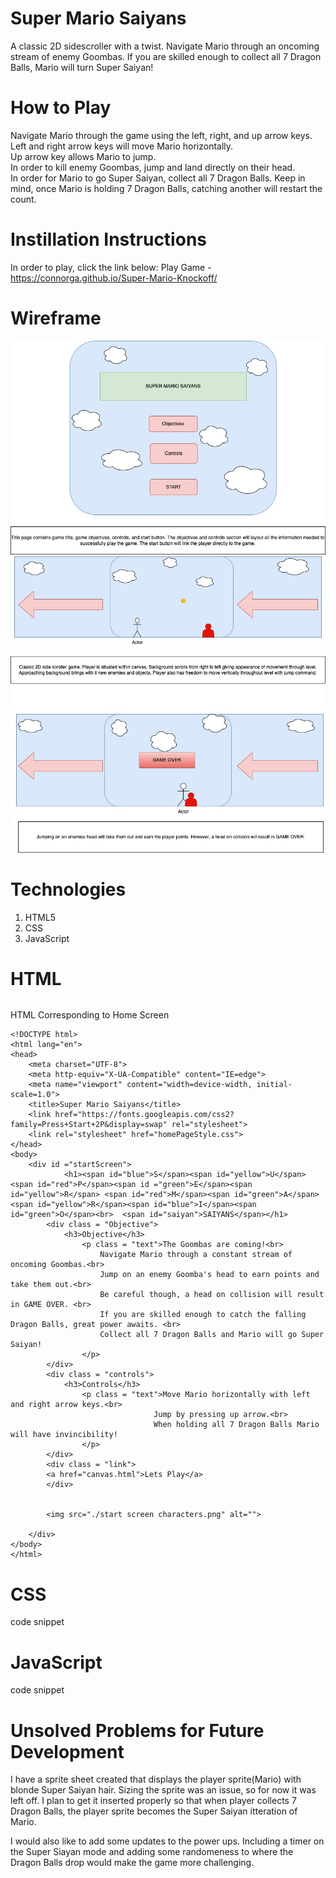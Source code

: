 # Super Mario Saiyans
A classic 2D sidescroller with a twist. Navigate Mario through an oncoming stream of enemy Goombas. If you are skilled enough to collect all 7 Dragon Balls, Mario will turn Super Saiyan!

# How to Play
Navigate Mario through the game using the left, right, and up arrow keys.<br> 
Left and right arrow keys will move Mario horizontally.<br>
Up arrow key allows Mario to jump.<br>
In order to kill enemy Goombas, jump and land directly on their head.<br>
In order for Mario to go Super Saiyan, collect all 7 Dragon Balls. Keep in mind, once Mario is holding 7 Dragon Balls, catching another will restart the count.

# Instillation Instructions
In order to play, click the link below:
Play Game - https://connorga.github.io/Super-Mario-Knockoff/

# Wireframe 
![](./images/Mario-Knockoff-Page-1%20(2).jpg)
![](./images/Mario-Knockoff-Page-2%20(1).jpg)






# Technologies
1. HTML5
2. CSS
3. JavaScript

# HTML
```
```
HTML Corresponding to Home Screen
```
<!DOCTYPE html>
<html lang="en">
<head>
    <meta charset="UTF-8">
    <meta http-equiv="X-UA-Compatible" content="IE=edge">
    <meta name="viewport" content="width=device-width, initial-scale=1.0">
    <title>Super Mario Saiyans</title>
    <link href="https://fonts.googleapis.com/css2?family=Press+Start+2P&display=swap" rel="stylesheet">
    <link rel="stylesheet" href="homePageStyle.css">
</head>
<body>
    <div id ="startScreen">
            <h1><span id="blue">S</span><span id="yellow">U</span><span id="red">P</span><span id ="green">E</span><span id="yellow">R</span> <span id="red">M</span><span id="green">A</span><span id="yellow">R</span><span id="blue">I</span><span id="green">O</span><br>  <span id="saiyan">SAIYANS</span></h1>
        <div class = "Objective">
            <h3>Objective</h3>
                <p class = "text">The Goombas are coming!<br>
                    Navigate Mario through a constant stream of oncoming Goombas.<br>
                    Jump on an enemy Goomba's head to earn points and take them out.<br>
                    Be careful though, a head on collision will result in GAME OVER. <br>
                    If you are skilled enough to catch the falling Dragon Balls, great power awaits. <br>
                    Collect all 7 Dragon Balls and Mario will go Super Saiyan!
                </p>
        </div>
        <div class = "controls">
            <h3>Controls</h3>
                <p class = "text">Move Mario horizontally with left and right arrow keys.<br> 
                                Jump by pressing up arrow.<br>
                                When holding all 7 Dragon Balls Mario will have invincibility!
                </p>
        </div>
        <div class = "link">
        <a href="canvas.html">Lets Play</a>
        </div>

        
        <img src="./start screen characters.png" alt="">
        
    </div>
</body>
</html>

```

# CSS
code snippet

# JavaScript
code snippet

# Unsolved Problems for Future Development
I have a sprite sheet created that displays the player sprite(Mario) with blonde Super Saiyan hair. Sizing the sprite was an issue, so for now it was left off. I plan to get it inserted properly so that when player collects 7 Dragon Balls, the player sprite becomes the Super Saiyan itteration of Mario.

I would also like to add some updates to the power ups. Including a timer on the Super Siayan mode and adding some randomeness to where the Dragon Balls drop would make the game more challenging.